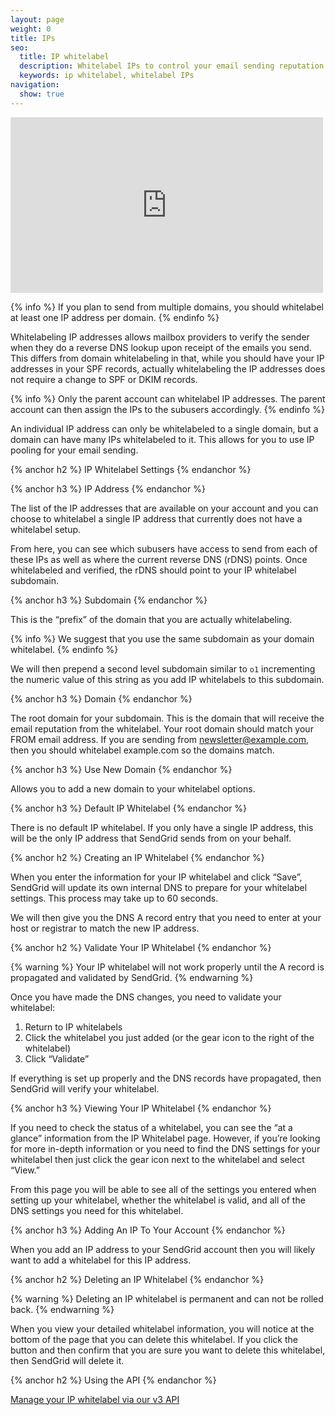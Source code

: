 ```yaml
---
layout: page
weight: 0
title: IPs
seo:
  title: IP whitelabel
  description: Whitelabel IPs to control your email sending reputation.
  keywords: ip whitelabel, whitelabel IPs
navigation:
  show: true
---
```


<iframe src="https://player.vimeo.com/video/149816616" width="500" height="281" frameborder="0" webkitallowfullscreen mozallowfullscreen allowfullscreen></iframe>

{% info %}
If you plan to send from multiple domains, you should whitelabel at least one IP address per domain.
{% endinfo %}

Whitelabeling IP addresses allows mailbox providers to verify the sender when they do a reverse DNS lookup upon receipt of the emails you send. This differs from domain whitelabeling in that, while you should have your IP addresses in your SPF records, actually whitelabeling the IP addresses does not require a change to SPF or DKIM records.

{% info %}
Only the parent account can whitelabel IP addresses. The parent account can then assign the IPs to the subusers accordingly.
{% endinfo %}

An individual IP address can only be whitelabeled to a single domain, but a domain can have many IPs whitelabeled to it. This allows for you to use IP pooling for your email sending.

{% anchor h2 %}
IP Whitelabel Settings
{% endanchor %}

{% anchor h3 %}
IP Address
{% endanchor %}

The list of the IP addresses that are available on your account and you can choose to whitelabel a single IP address that currently does not have a whitelabel setup.

From here, you can see which subusers have access to send from each of these IPs as well as where the current reverse DNS (rDNS) points. Once whitelabeled and verified, the rDNS should point to your IP whitelabel subdomain.

{% anchor h3 %}
Subdomain
{% endanchor %}

This is the “prefix” of the domain that you are actually whitelabeling.

{% info %}
We suggest that you use the same subdomain as your domain whitelabel.
{% endinfo %}

We will then prepend a second level subdomain similar to ```o1``` incrementing the numeric value of this string as you add IP whitelabels to this subdomain.

{% anchor h3 %}
Domain
{% endanchor %}

The root domain for your subdomain. This is the domain that will receive the email reputation from the whitelabel. Your root domain should match your FROM email address. If you are sending from newsletter@example.com, then you should whitelabel example.com so the domains match.

{% anchor h3 %}
Use New Domain
{% endanchor %}

Allows you to add a new domain to your whitelabel options.

{% anchor h3 %}
Default IP Whitelabel
{% endanchor %}

There is no default IP whitelabel. If you only have a single IP address, this will be the only IP address that SendGrid sends from on your behalf.

{% anchor h2 %}
Creating an IP Whitelabel
{% endanchor %}

When you enter the information for your IP whitelabel and click “Save”, SendGrid will update its own internal DNS to prepare for your whitelabel settings. This process may take up to 60 seconds.

We will then give you the DNS A record entry that you need to enter at your host or registrar to match the new IP address.

{% anchor h2 %}
Validate Your IP Whitelabel
{% endanchor %}

{% warning %}
Your IP whitelabel will not work properly until the A record is propagated and validated by SendGrid.
{% endwarning %}

Once you have made the DNS changes, you need to validate your whitelabel:

1. Return to IP whitelabels
2. Click the whitelabel you just added (or the gear icon to the right of the whitelabel)
3. Click “Validate”

If everything is set up properly and the DNS records have propagated, then SendGrid will verify your whitelabel.

{% anchor h3 %}
Viewing Your IP Whitelabel
{% endanchor %}

If you need to check the status of a whitelabel, you can see the “at a glance” information from the IP Whitelabel page. However, if you’re looking for more in-depth information or you need to find the DNS settings for your whitelabel then just click the gear icon next to the whitelabel and select “View.”

From this page you will be able to see all of the settings you entered when setting up your whitelabel, whether the whitelabel is valid, and all of the DNS settings you need for this whitelabel.

{% anchor h3 %}
Adding An IP To Your Account
{% endanchor %}

When you add an IP address to your SendGrid account then you will likely want to add a whitelabel for this IP address.

{% anchor h2 %}
Deleting an IP Whitelabel
{% endanchor %}

{% warning %}
Deleting an IP whitelabel is permanent and can not be rolled back.
{% endwarning %}

When you view your detailed whitelabel information, you will notice at the bottom of the page that you can delete this whitelabel. If you click the button and then confirm that you are sure you want to delete this whitelabel, then SendGrid will delete it.

{% anchor h2 %}
Using the API
{% endanchor %}

[Manage your IP whitelabel via our v3 API]({{root_url}}/API_Reference/Web_API_v3/Whitelabel/ips.html)
